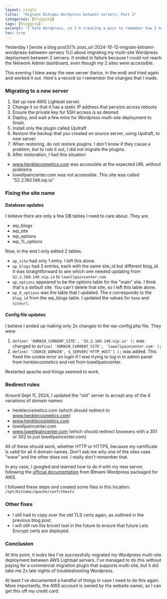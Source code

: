 ```yaml
---
layout: single
title:  "Migrate Bitnami Wordpress between servers, Part 2"
categories: [blogging]
tags: [blogging]
excerpt: "I hate Wordpress, so I'm creating a post to remember how I migrated this site." #this is a custom variable meant for a short description to be displayed on home page
toc: true
---
```

Yesterday I [wrote a blog post]({% post_url 2024-10-12-migrate-bitnami-wordpress-between-servers %}) about migrating my multi-site Wordpress deployment between 2 servers. It ended in failure because I could not reach the Network Admin dashboard, even though my 2 sites were accessible.

This evening I blew away the new server (twice, in the end) and tried again and worked it out. Here's a record so I remember the changes that I made.

### Migrating to a new server
1. Set up new AWS Lightsail server.
2. Change it so that it has a static IP address that persists across reboots
3. Ensure the private key for SSH access is as desired.
4. Deploy, and wait a few mins for Wordpress multi-site deployment to finish.
5. Install only the plugin called Updraft
6. Restore the backup that you created on source server, using Updraft, to new server.
7. When restoring, do not restore plugins. I don't know if they cause a problem, but to rule it out, I did not migrate the plugins.
8. After restoration, I had this situation
- www.henklecosmetics.com was accessible at the expected URL without problems
- lowellpaincenter.com was not accessible. This site was called "52.2.160.149.nip.io"

### Fixing the site name

#### Database updates
I believe there are only a few DB tables I need to care about. They are
- wp_blogs
- wp_site
- wp_options
- wp_%_options

Now, in the end I only edited 2 tables. 
- `wp_site` had only 1 entry. I left this alone.
- `wp_blogs` had 3 entries, each with the same site_id but different blog_id. It was straightforward to see which one needed updating from `52.2.160.149.nip.io` to `lowellpaincenter.com`
- `wp_options` appeared to be the options table for the "main" site. I think that's a default site. You can't delete that site, so I left this table alone.
- `wp_6_options` was the table that I updated. The `6` corresponds to the `blog_id` from the wp_blogs table. I updated the values for `home` and `siteurl`.

#### Config file updates

I believe I ended up making only 2x changes to the wp-config.php file. They were
1. `define( 'DOMAIN_CURRENT_SITE', '52.2.160.149.nip.io' );` was changed to `define( 'DOMAIN_CURRENT_SITE', 'lowellpaincenter.com' );`
2. `define( 'COOKIE_DOMAIN', $_SERVER['HTTP_HOST'] );` was added. This fixed the cookie error on login if I was trying to log in to admin panel from henklecosmetics and not from lowellpaincenter.

Restarted apache and things seemed to work.

### Redirect rules
Around Sept 11, 2024, I updated the "old" server to accept any of the 4 variations of domain names: 
- henklecosmetics.com (which should redirect to www.henklecosmetics.com)
- www.henklecosmetics.com
- lowellpaincenter.com
- www.lowellpaincenter.com (which should redirect browsers with a 301 or 302 to just lowellpaincenter.com)

All of these should work, whether HTTP or HTTPS, because my certificate is valid for all 4 domain names. Don't ask me why one of the sites uses "www" and the other does not. I really don't remember that.

In any case, I googled and learned how to do it with my new server, following the [official documentation](https://docs.bitnami.com/aws/apps/wordpress/administration/redirect-custom-domains/) from Bitnami Wordpress packaged for AWS.

I followed these steps and created some files in this location: `/opt/bitnami/apache/conf/vhosts`

### Other fixes
- I still had to copy over the old TLS certs again, as outlined in the previous blog post. 
- I will still run the bncert tool in the future to ensure that future Lets Encrypt certs are deployed.

### Conclusion
At this point, it looks like I've successfully migrated my Wordpress multi-site deployment between AWS Lightsail servers. I've managed to do this without paying for a commercial migration plugin that supports multi-site, but it did take me 2x late nights of troubleshooting Wordpress.

At least I've documented a handful of things in case I need to do this again. More importantly, the AWS account is owned by the website owner, so I can get this off my credit card.


